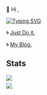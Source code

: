 <div>
  👋 Hi ,
</div>

<a href="https://git.io/typing-svg"><img src="https://readme-typing-svg.demolab.com?font=Source+Code+Pro&weight=500&size=18&letterSpacing=&duration=2000&pause=1000&color=4493F8&vCenter=true&width=128&height=28&lines=I+am+Junxio." alt="Typing SVG" /></a>

<div>
  <div>
    <p>
      🌀
      <a href="https://me.junxio.cc" target="_blank">Just Do it.</a>
    </p>
  </div>
  
  <div>
    🌀
    <a href="https://blog.junxio.cc" target="_blank">My Blog.</a>
  </div>
</div>

<h2>Stats</h2>

<div style="margin: 5px 0;">
  <a href="https://github.com/jxzho">
    <img src="https://github-readme-stats.vercel.app/api/top-langs/?username=jxzho&layout=compact&hide=html,css,less,scss" />
  </a>
</div>

<div style="margin: 5px 0;">
  <a href="https://github.com/jxzho">
    <img src="https://github-readme-stats.vercel.app/api?username=jxzho&theme=default&show_icons=true" />
  </a>
</div>


